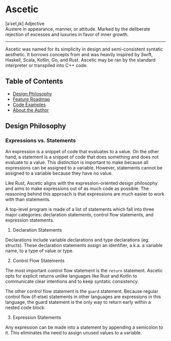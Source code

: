 # Ascetic
[əˈset̬.ɪk] Adjective  
Austere in appearance, manner, or attitude. 
Marked by the deliberate rejection of excesses and luxuries in favor of inner growth.

---

Ascetic was named for its simplicity in design and semi-consistent syntatic aesthetic. 
It borrows concepts from and was heavily inspired by Swift, Haskell, Scala, Kotlin, Go, and Rust. 
Ascetic may be ran by the standard interpreter or transpiled into C++ code. 

## Table of Contents

<!-- no toc -->
- [Design Philosophy](#design-philosophy)
- [Feature Roadmap](#feature-roadmap)
- [Code Examples](#code-examples)
- [About the Author](#about-the-author)

## Design Philosophy

### Expressions vs. Statements
An expression is a snippet of code that evaluates to a value. 
On the other hand, a statement is a snippet of code that does something and does not evaluate to a value. 
This distinction is important to make because all expressions can be assigned to a variable. 
However, statements cannot be assigned to a variable because they have no value.  

Like Rust, Ascetic aligns with the expression-oriented design philosophy and aims to make expressions out of as much code as possible. 
The reasoning behind this approach is that expressions are much easier to work with than statements. 

A top-level program is made of a list of statements which fall into three major categories:
declaration statements, control flow statements, and expression statements.

1. Declaration Statements  

Declarations include variable declarations and type declarations (eg. structs). 
These declaration statements assign an identifier, a.k.a. a variable name, to a type of value or type.

2. Control Flow Statements

The most important control flow statement is the `return` statement. 
Ascetic opts for explicit returns unlike languages like Rust and Kotlin to communicate clear intentions and to keep syntatic consistency.  

The other control flow statement is the `guard` statement. 
Because regular control flow (if-else) statements in other languages are expressions in this language, the guard statement is the only way to return early within a nested code block.

3. Expression Statements  

Any expression can be made into a statement by appending a semicolon to it. 
This eliminates the need to assign unused values to a variable.
